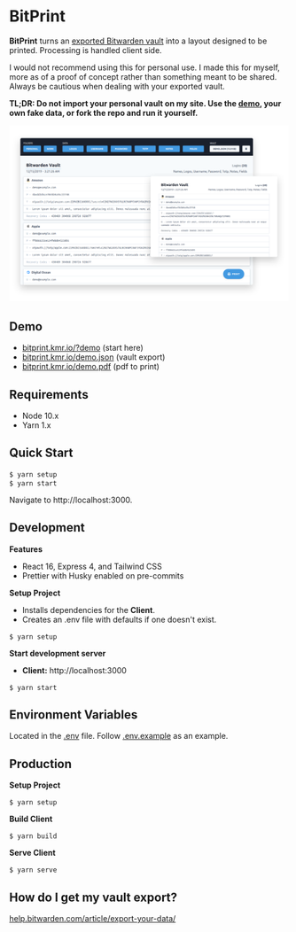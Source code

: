 # BitPrint

**BitPrint** turns an [exported Bitwarden vault](https://help.bitwarden.com/article/export-your-data/) into a layout designed to be printed. Processing is handled client side.

I would not recommend using this for personal use. I made this for myself, more as of a proof of concept rather than something meant to be shared. Always be cautious when dealing with your exported vault.

**TL;DR: Do not import your personal vault on my site. Use the [demo](https://bitprint.kmr.io/?demo), your own fake data, or fork the repo and run it yourself.**

![Screenshot](.github/screenshot.png)

## Demo

- [bitprint.kmr.io/?demo](https://bitprint.kmr.io/?demo) (start here)
- [bitprint.kmr.io/demo.json](https://bitprint.kmr.io/demo.json) (vault export)
- [bitprint.kmr.io/demo.pdf](https://bitprint.kmr.io/demo.pdf) (pdf to print)

## Requirements

- Node 10.x
- Yarn 1.x

## Quick Start

```
$ yarn setup
$ yarn start
```

Navigate to http://localhost:3000.

## Development

**Features**

- React 16, Express 4, and Tailwind CSS
- Prettier with Husky enabled on pre-commits

**Setup Project**

- Installs dependencies for the **Client**.
- Creates an .env file with defaults if one doesn't exist.

```
$ yarn setup
```

**Start development server**

- **Client:** http://localhost:3000

```
$ yarn start
```

## Environment Variables

Located in the [.env](.env) file. Follow [.env.example](.env.example) as an example.

## Production

**Setup Project**

```
$ yarn setup
```

**Build Client**

```
$ yarn build
```

**Serve Client**

```
$ yarn serve
```

## How do I get my vault export?

[help.bitwarden.com/article/export-your-data/](https://help.bitwarden.com/article/export-your-data/)
